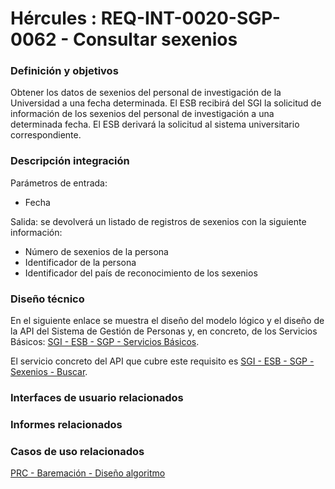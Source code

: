 # Hércules : REQ\-INT\-0020\-SGP\-0062 \- Consultar sexenios







### Definición y objetivos

Obtener los datos de sexenios del personal de investigación de la Universidad a una fecha determinada. El ESB recibirá del SGI la solicitud de información de los sexenios del personal de investigación a una determinada fecha. El ESB derivará la solicitud al sistema universitario correspondiente.







### Descripción integración

Parámetros de entrada:

* Fecha

Salida: se devolverá un listado de registros de sexenios con la siguiente información:

* Número de sexenios de la persona
* Identificador de la persona
* Identificador del país de reconocimiento de los sexenios

### Diseño técnico

En el siguiente enlace se muestra el diseño del modelo lógico y el diseño de la API del Sistema de Gestión de Personas y, en concreto, de los Servicios Básicos: [SGI \- ESB \- SGP \- Servicios Básicos](/hercules/sgi-sistema-de-gestion-de-investigacion/diseno/componentes/sgi-esb/sgi-esb-sgp/sgi-esb-sgp-servicios-basicos/index.md "/hercules/sgi-sistema-de-gestion-de-investigacion/diseno/componentes/sgi-esb/sgi-esb-sgp/sgi-esb-sgp-servicios-basicos/index.md").

El servicio concreto del API que cubre este requisito es [SGI \- ESB \- SGP \- Sexenios \- Buscar](/hercules/sgi-sistema-de-gestion-de-investigacion/diseno/componentes/sgi-esb/sgi-esb-sgp/sgi-esb-sgp-servicios-basicos/sgi-esb-sgp-sexenios-buscar.md "/hercules/sgi-sistema-de-gestion-de-investigacion/diseno/componentes/sgi-esb/sgi-esb-sgp/sgi-esb-sgp-servicios-basicos/sgi-esb-sgp-sexenios-buscar.md").

  








### Interfaces de usuario relacionados







### Informes relacionados







### Casos de uso relacionados

[PRC \- Baremación \- Diseño algoritmo](/hercules/sgi-sistema-de-gestion-de-investigacion/diseno/componentes/sgi-prc/prc-baremacion-diseno-algoritmo.md "/hercules/sgi-sistema-de-gestion-de-investigacion/diseno/componentes/sgi-prc/prc-baremacion-diseno-algoritmo.md")









